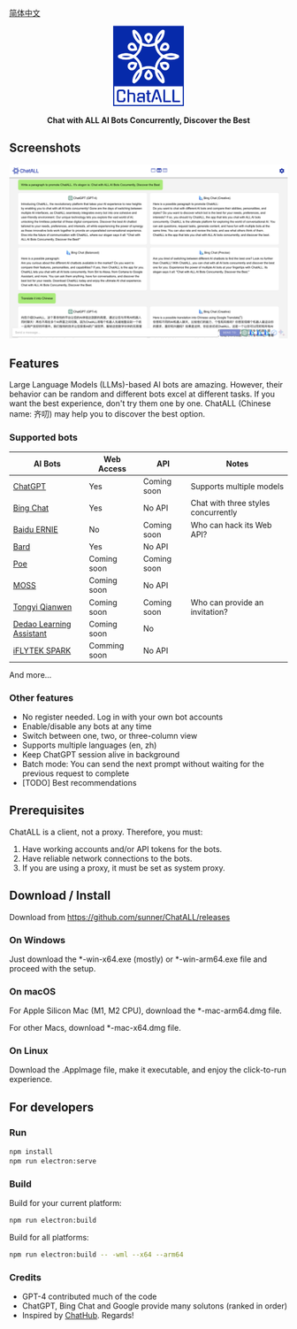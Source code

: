 [简体中文](README_ZH-CN.md)

<div align="center">
   <img src="src/assets/logo-cover.png" width=128></img>
   <p><strong>Chat with ALL AI Bots Concurrently, Discover the Best</strong></p>
</div>

## Screenshots

![Screenshot](screenshots/screenshot-1.png?raw=true)

## Features

Large Language Models (LLMs)-based AI bots are amazing. However, their behavior can be random and different bots excel at different tasks. If you want the best experience, don't try them one by one. ChatALL (Chinese name: 齐叨) may help you to discover the best option.

### Supported bots

| AI Bots        | Web Access  | API         | Notes                                 |
|----------------|-------------|-------------|---------------------------------------|
| [ChatGPT](https://chat.openai.com)        | Yes         | Coming soon | Supports multiple models              |
| [Bing Chat](https://www.bing.com/new)      | Yes         | No API         | Chat with three styles concurrently   |
| [Baidu ERNIE](https://yiyan.baidu.com/)   | No | Coming soon | Who can hack its Web API?             |
| [Bard](https://bard.google.com/)           | Yes | No API         |                                       |
| [Poe](https://poe.com/)         | Coming soon | Coming soon |                                       |
| [MOSS](https://moss.fastnlp.top/)           | Coming soon | No API      | |
| [Tongyi Qianwen](http://tongyi.aliyun.com/) | Coming soon | Coming soon | Who can provide an invitation?        |
| [Dedao Learning Assistant](https://ai.dedao.cn/) | Coming soon | No | |
| [iFLYTEK SPARK](http://xinghuo.xfyun.cn/)  | Comming soon | No API     | |

And more...

### Other features

* No register needed. Log in with your own bot accounts
* Enable/disable any bots at any time
* Switch between one, two, or three-column view
* Supports multiple languages (en, zh)
* Keep ChatGPT session alive in background
* Batch mode: You can send the next prompt without waiting for the previous request to complete
* [TODO] Best recommendations

## Prerequisites

ChatALL is a client, not a proxy. Therefore, you must:

1. Have working accounts and/or API tokens for the bots.
2. Have reliable network connections to the bots.
3. If you are using a proxy, it must be set as system proxy.

## Download / Install

Download from https://github.com/sunner/ChatALL/releases

### On Windows

Just download the *-win-x64.exe (mostly) or *-win-arm64.exe file and proceed with the setup.

### On macOS

For Apple Silicon Mac (M1, M2 CPU), download the *-mac-arm64.dmg file.

For other Macs, download *-mac-x64.dmg file.

### On Linux

Download the .AppImage file, make it executable, and enjoy the click-to-run experience.

## For developers

### Run

```bash
npm install
npm run electron:serve
```

### Build

Build for your current platform:
```bash
npm run electron:build
```

Build for all platforms:
```bash
npm run electron:build -- -wml --x64 --arm64
```

### Credits

* GPT-4 contributed much of the code
* ChatGPT, Bing Chat and Google provide many solutons (ranked in order)
* Inspired by [ChatHub](https://github.com/chathub-dev/chathub). Regards!
